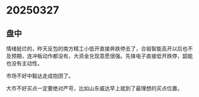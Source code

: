 # 20250327

## 盘中

情绪挺烂的，昨天反包的南方精工小低开直接奔跌停去了，合锻智能高开以后也不及预期，连冲板动作都没有，大资金兑现意愿很强。先锋电子直接低开跌停，韶能也没有主动性。

市场不好中毅达走成抱团了。

大市不好买点一定要绝对严苛，比如山东威达早上就到了最理想的买点位置。
